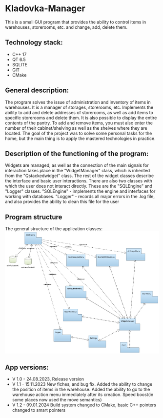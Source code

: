 # Kladovka-Manager
This is a small GUI program that provides the ability to control items in warehouses, storerooms, etc. and change, add, delete them.

## Technology stack:
- C++ 17 
- QT 6.5
- SQLITE
- GIT
- CMake

## General description:

The program solves the issue of administration and inventory of items in warehouses. 
It is a manager of storages, storerooms, etc. Implements the ability to add and delete addresses of storerooms, as well as add items to specific storerooms and delete them. It is also possible to display the entire contents of the pantry. To add and remove items, you must also enter the number of their cabinet/shelving as well as the shelves where they are located. The goal of the project was to solve some personal tasks for the home, but the main thing is to apply the mastered technologies in practice.

## Description of the functioning of the program:

Widgets are managed, as well as the connection of the main signals for interaction takes place in the "WidgetManager" class, which is inherited from the "Qstackedwidget" class. The rest of the widget classes describe the interface and basic user interactions. There are also two classes with which the user does not interact directly. These are the "SQLEngine" and "Logger" classes. "SQLEngine" - implements the engine and interfaces for working with databases. "Logger" - records all major errors in the .log file, and also provides the ability to clean this file for the user

## Program structure
The general structure of the application classes:
![Project structure](https://github.com/Dimon-dudka/Kladovka-Manager/blob/main/resources/UML_Base_desc.png)

## App versions:
- V 1.0 - 24.08.2023, Release version
- V 1.1 - 15.11.2023 New fiches, and bug fix. Added the ability to change the position of items in the warehouse. Added the ability to go to the warehouse action menu immediately after its creation. Speed boost(in some places now used the move semantics)
- V 1.2 - 09.01.2024 Build system changed to CMake, basic C++ pointers changed to smart pointers
